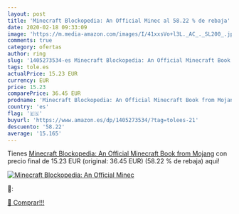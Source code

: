```yaml
---
layout: post
title: 'Minecraft Blockopedia: An Official Minec al 58.22 % de rebaja'
date: 2020-02-18 09:33:09
image: 'https://m.media-amazon.com/images/I/41xxsVo+l3L._AC_._SL200_.jpg'
comments: true
category: ofertas
author: ring
slug: '1405273534-es Minecraft Blockopedia: An Official Minecraft Book from Mojang'
tags: tole.es
actualPrice: 15.23 EUR
currency: EUR
price: 15.23
comparePrice: 36.45 EUR
prodname: 'Minecraft Blockopedia: An Official Minecraft Book from Mojang'
country: 'es'
flag: '🇪🇸'
buyurl: 'https://www.amazon.es/dp/1405273534/?tag=tolees-21'
descuento: '58.22'
average: '15.165'
---
```


Tienes [Minecraft Blockopedia: An Official Minecraft Book from Mojang](https://www.amazon.es/dp/1405273534/?tag=tolees-21) con precio final de  15.23 EUR (original: 36.45 EUR) (58.22 %  de rebaja) aqui!

[![Minecraft Blockopedia: An Official Minec](https://m.media-amazon.com/images/I/41xxsVo+l3L._AC_._SL200_.jpg)](https://www.amazon.es/dp/1405273534/?tag=tolees-21)

🔎:


[🛒 Comprar!!!](https://www.amazon.es/dp/1405273534/?tag=tolees-21)

